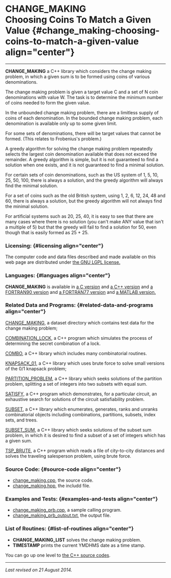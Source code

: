 CHANGE\_MAKING\
Choosing Coins To Match a Given Value {#change_making-choosing-coins-to-match-a-given-value align="center"}
=====================================

------------------------------------------------------------------------

**CHANGE\_MAKING** a C++ library which considers the change making
problem, in which a given sum is to be formed using coins of various
denominations.

The change making problem is given a target value C and a set of N coin
denominations with value W. The task is to determine the minimum number
of coins needed to form the given value.

In the unbounded change making problem, there are a limitless supply of
coins of each denomination. In the bounded change making problem, each
denomination is available only up to some given limit.

For some sets of denominations, there will be target values that cannot
be formed. (This relates to Frobenius's problem.)

A greedy algorithm for solving the change making problem repeatedly
selects the largest coin denomination available that does not exceed the
remainder. A greedy algorithm is simple, but it is not guaranteed to
find a solution when one exists, and it is not guaranteed to find a
minimal solution.

For certain sets of coin denominations, such as the US system of 1, 5,
10, 25, 50, 100, there is always a solution, and the greedy algorithm
will always find the minimal solution.

For a set of coins such as the old British system, using 1, 2, 6, 12,
24, 48 and 60, there is always a solution, but the greedy algorithm will
not always find the minimal solution.

For artificial systems such as 20, 25, 40, it is easy to see that there
are many cases where there is no solution (you can't make ANY value that
isn't a multiple of 5) but that the greedy will fail to find a solution
for 50, even though that is easily formed as 25 + 25.

### Licensing: {#licensing align="center"}

The computer code and data files described and made available on this
web page are distributed under [the GNU LGPL
license.](../../txt/gnu_lgpl.txt)

### Languages: {#languages align="center"}

**CHANGE\_MAKING** is available in [a C
version](../../c_src/change_making/change_making.md) and [a C++
version](../../master/change_making/change_making.md) and [a
FORTRAN90 version](../../f_src/change_making/change_making.md) and [a
FORTRAN77 version](../../f77_src/change_making/change_making.md) and
[a MATLAB version.](../../m_src/change_making/change_making.md)

### Related Data and Programs: {#related-data-and-programs align="center"}

[CHANGE\_MAKING](../../datasets/change_making/change_making.md), a
dataset directory which contains test data for the change making
problem;

[COMBINATION\_LOCK](../../master/combination_lock/combination_lock.md),
a C++ program which simulates the process of determining the secret
combination of a lock.

[COMBO](../../master/combo/combo.md), a C++ library which includes
many combinatorial routines.

[KNAPSACK\_01](../../master/knapsack_01/knapsack_01.md), a C++
library which uses brute force to solve small versions of the 0/1
knapsack problem;

[PARTITION\_PROBLEM](../../master/partition_problem/partition_problem.md),
a C++ library which seeks solutions of the partition problem, splitting
a set of integers into two subsets with equal sum.

[SATISFY](../../master/satisfy/satisfy.md), a C++ program which
demonstrates, for a particular circuit, an exhaustive search for
solutions of the circuit satisfiability problem.

[SUBSET](../../master/subset/subset.md), a C++ library which
enumerates, generates, ranks and unranks combinatorial objects including
combinations, partitions, subsets, index sets, and trees.

[SUBSET\_SUM](../../master/subset_sum/subset_sum.md), a C++ library
which seeks solutions of the subset sum problem, in which it is desired
to find a subset of a set of integers which has a given sum.

[TSP\_BRUTE](../../master/tsp_brute/tsp_brute.md), a C++ program
which reads a file of city-to-city distances and solves the traveling
salesperson problem, using brute force.

### Source Code: {#source-code align="center"}

-   [change\_making.cpp](change_making.cpp), the source code.
-   [change\_making.hpp](change_making.hpp), the includd file.

### Examples and Tests: {#examples-and-tests align="center"}

-   [change\_making\_prb.cpp](change_making_prb.cpp), a sample calling
    program.
-   [change\_making\_prb\_output.txt](change_making_prb_output.txt), the
    output file.

### List of Routines: {#list-of-routines align="center"}

-   **CHANGE\_MAKING\_LIST** solves the change making problem.
-   **TIMESTAMP** prints the current YMDHMS date as a time stamp.

You can go up one level to [the C++ source codes](../cpp_src.md).

------------------------------------------------------------------------

*Last revised on 21 August 2014.*
